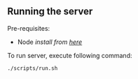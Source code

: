 ## Running the server

Pre-requisites:

- Node _install from [here](https://nodejs.org/en/download/)_

To run server, execute following command:

```
./scripts/run.sh
```
